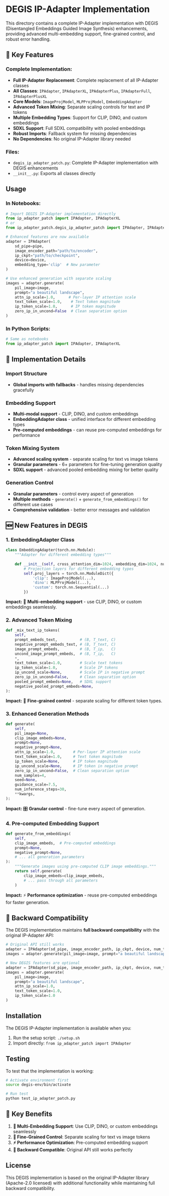 # DEGIS IP-Adapter Implementation

This directory contains a complete IP-Adapter implementation with DEGIS (Disentangled Embeddings Guided Image Synthesis) enhancements, providing advanced multi-embedding support, fine-grained control, and robust error handling.

## 🚀 Key Features

### Complete Implementation:
- **Full IP-Adapter Replacement**: Complete replacement of all IP-Adapter classes
- **All Classes**: `IPAdapter`, `IPAdapterXL`, `IPAdapterPlus`, `IPAdapterFull`, `IPAdapterPlusXL`
- **Core Models**: `ImageProjModel`, `MLPProjModel`, `EmbeddingAdapter`
- **Advanced Token Mixing**: Separate scaling controls for text and IP tokens
- **Multiple Embedding Types**: Support for CLIP, DINO, and custom embeddings
- **SDXL Support**: Full SDXL compatibility with pooled embeddings
- **Robust Imports**: Fallback system for missing dependencies
- **No Dependencies**: No original IP-Adapter library needed

### Files:
- `degis_ip_adapter_patch.py`: Complete IP-Adapter implementation with DEGIS enhancements
- `__init__.py`: Exports all classes directly

## Usage

### In Notebooks:
```python
# Import DEGIS IP-Adapter implementation directly
from ip_adapter_patch import IPAdapter, IPAdapterXL
# or
from ip_adapter_patch.degis_ip_adapter_patch import IPAdapter, IPAdapterXL

# Enhanced features are now available
adapter = IPAdapter(
    sd_pipe=pipe,
    image_encoder_path="path/to/encoder",
    ip_ckpt="path/to/checkpoint",
    device=device,
    embedding_type='clip'  # New parameter
)

# Use enhanced generation with separate scaling
images = adapter.generate(
    pil_image=image,
    prompt="a beautiful landscape",
    attn_ip_scale=1.0,      # Per-layer IP attention scale
    text_token_scale=1.0,    # Text token magnitude
    ip_token_scale=1.0,      # IP token magnitude
    zero_ip_in_uncond=False  # Clean separation option
)
```

### In Python Scripts:
```python
# Same as notebooks
from ip_adapter_patch import IPAdapter, IPAdapterXL
```

## 🔧 Implementation Details

### **Import Structure**
- **Global imports with fallbacks** - handles missing dependencies gracefully

### **Embedding Support**
- **Multi-modal support** - CLIP, DINO, and custom embeddings
- **EmbeddingAdapter class** - unified interface for different embedding types
- **Pre-computed embeddings** - can reuse pre-computed embeddings for performance

### **Token Mixing System**
- **Advanced scaling system** - separate scaling for text vs image tokens
- **Granular parameters** - 6+ parameters for fine-tuning generation quality
- **SDXL support** - advanced pooled embedding mixing for better quality

### **Generation Control**
- **Granular parameters** - control every aspect of generation
- **Multiple methods** - `generate()` + `generate_from_embeddings()` for different use cases
- **Comprehensive validation** - better error messages and validation


## 🆕 **New Features in DEGIS**

### 1. **EmbeddingAdapter Class**
```python
class EmbeddingAdapter(torch.nn.Module):
    """Adapter for different embedding types"""
    
    def __init__(self, cross_attention_dim=1024, embedding_dim=1024, num_tokens=4):
        # Projection layers for different embedding types
        self.proj_layers = torch.nn.ModuleDict({
            'clip': ImageProjModel(...),
            'dino': MLPProjModel(...),
            'custom': torch.nn.Sequential(...)
        })
```
**Impact:** 🚀 **Multi-embedding support** - use CLIP, DINO, or custom embeddings seamlessly.

### 2. **Advanced Token Mixing**
```python
def _mix_text_ip_tokens(
    self,
    prompt_embeds_text,          # (B, T_text, C)
    negative_prompt_embeds_text, # (B, T_text, C)
    image_prompt_embeds,         # (B, T_ip,   C)
    uncond_image_prompt_embeds,  # (B, T_ip,   C)
    *,
    text_token_scale=1.0,        # Scale text tokens
    ip_token_scale=1.0,          # Scale IP tokens
    ip_uncond_scale=None,        # Scale IP in negative prompt
    zero_ip_in_uncond=False,     # Clean separation option
    pooled_prompt_embeds=None,   # SDXL support
    negative_pooled_prompt_embeds=None,
):
```
**Impact:** 🎨 **Fine-grained control** - separate scaling for different token types.

### 3. **Enhanced Generation Methods**
```python
def generate(
    self,
    pil_image=None,
    clip_image_embeds=None,
    prompt=None,
    negative_prompt=None,
    attn_ip_scale=1.0,        # Per-layer IP attention scale
    text_token_scale=1.0,     # Text token magnitude
    ip_token_scale=None,      # IP token magnitude
    ip_uncond_scale=None,     # IP token in negative prompt
    zero_ip_in_uncond=False,  # Clean separation option
    num_samples=4,
    seed=None,
    guidance_scale=7.5,
    num_inference_steps=30,
    **kwargs,
):
```
**Impact:** 🎛️ **Granular control** - fine-tune every aspect of generation.

### 4. **Pre-computed Embedding Support**
```python
def generate_from_embeddings(
    self,
    clip_image_embeds,  # Pre-computed embeddings
    prompt=None,
    negative_prompt=None,
    # ... all generation parameters
):
    """Generate images using pre-computed CLIP image embeddings."""
    return self.generate(
        clip_image_embeds=clip_image_embeds,
        # ... pass through all parameters
    )
```
**Impact:** ⚡ **Performance optimization** - reuse pre-computed embeddings for faster generation.

## 🔄 **Backward Compatibility**

The DEGIS implementation maintains **full backward compatibility** with the original IP-Adapter API:

```python
# Original API still works
adapter = IPAdapter(sd_pipe, image_encoder_path, ip_ckpt, device, num_tokens=4)
images = adapter.generate(pil_image=image, prompt="a beautiful landscape", scale=1.0)

# New DEGIS features are optional
adapter = IPAdapter(sd_pipe, image_encoder_path, ip_ckpt, device, num_tokens=4, embedding_type='clip')
images = adapter.generate(
    pil_image=image, 
    prompt="a beautiful landscape", 
    attn_ip_scale=1.0,
    text_token_scale=1.0,
    ip_token_scale=1.0
)
```

## Installation

The DEGIS IP-Adapter implementation is available when you:
1. Run the setup script: `./setup.sh`
2. Import directly: `from ip_adapter_patch import IPAdapter`

## Testing

To test that the implementation is working:
```bash
# Activate environment first
source degis-env/bin/activate

# Run test
python test_ip_adapter_patch.py
```

## 🎯 **Key Benefits**

1. **🚀 Multi-Embedding Support**: Use CLIP, DINO, or custom embeddings seamlessly
2. **🎨 Fine-Grained Control**: Separate scaling for text vs image tokens
3. **⚡ Performance Optimization**: Pre-computed embedding support
4. **🔄 Backward Compatible**: Original API still works perfectly

## License

This DEGIS implementation is based on the original IP-Adapter library (Apache-2.0 licensed) with additional functionality while maintaining full backward compatibility.
